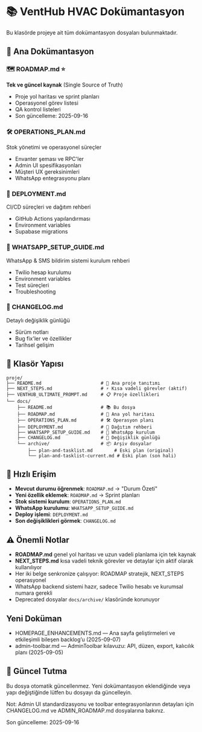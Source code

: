 # 📚 VentHub HVAC Dokümantasyon

Bu klasörde projeye ait tüm dokümantasyon dosyaları bulunmaktadır.

## 📖 Ana Dokümantasyon

### 🗺️ **ROADMAP.md** ⭐
**Tek ve güncel kaynak** (Single Source of Truth)
- Proje yol haritası ve sprint planları
- Operasyonel görev listesi
- QA kontrol listeleri
- Son güncelleme: 2025-09-16

### 🛠️ **OPERATIONS_PLAN.md**
Stok yönetimi ve operasyonel süreçler
- Envanter şeması ve RPC'ler
- Admin UI spesifikasyonları
- Müşteri UX gereksinimleri
- WhatsApp entegrasyonu planı

### 🚀 **DEPLOYMENT.md**
CI/CD süreçleri ve dağıtım rehberi
- GitHub Actions yapılandırması
- Environment variables
- Supabase migrations

### 📱 **WHATSAPP_SETUP_GUIDE.md**
WhatsApp & SMS bildirim sistemi kurulum rehberi
- Twilio hesap kurulumu
- Environment variables
- Test süreçleri
- Troubleshooting

### 📝 **CHANGELOG.md**
Detaylı değişiklik günlüğü
- Sürüm notları
- Bug fix'ler ve özellikler
- Tarihsel gelişim

## 📁 Klasör Yapısı

```
proje/
├── README.md                      # 📄 Ana proje tanıtımı
├── NEXT_STEPS.md                  # ⚡ Kısa vadeli görevler (aktif)
├── VENTHUB_ULTIMATE_PROMPT.md     # 📋 Proje özellikleri
└── docs/
    ├── README.md                  # 📚 Bu dosya
    ├── ROADMAP.md                 # 🎯 Ana yol haritası
    ├── OPERATIONS_PLAN.md         # 🛠️ Operasyon planı
    ├── DEPLOYMENT.md              # 🚀 Dağıtım rehberi
    ├── WHATSAPP_SETUP_GUIDE.md    # 📱 WhatsApp kurulum
    ├── CHANGELOG.md               # 📝 Değişiklik günlüğü
    └── archive/                   # 📦 Arşiv dosyalar
        ├── plan-and-tasklist.md        # Eski plan (original)
        └── plan-and-tasklist-current.md # Eski plan (son hali)
```

## 🎯 Hızlı Erişim

- **Mevcut durumu öğrenmek**: `ROADMAP.md` → "Durum Özeti"
- **Yeni özellik eklemek**: `ROADMAP.md` → Sprint planları
- **Stok sistemi kurulum**: `OPERATIONS_PLAN.md`
- **WhatsApp kurulumu**: `WHATSAPP_SETUP_GUIDE.md`
- **Deploy işlemi**: `DEPLOYMENT.md`
- **Son değişiklikleri görmek**: `CHANGELOG.md`

## ⚠️ Önemli Notlar

- **ROADMAP.md** genel yol haritası ve uzun vadeli planlama için tek kaynak
- **NEXT_STEPS.md** kısa vadeli teknik görevler ve detaylar için aktif olarak kullanılıyor
- Her iki belge senkronize çalışıyor: ROADMAP stratejik, NEXT_STEPS operasyonel
- WhatsApp backend sistemi hazır, sadece Twilio hesabı ve kurumsal numara gerekli
- Deprecated dosyalar `docs/archive/` klasöründe korunuyor

## Yeni Doküman

- HOMEPAGE_ENHANCEMENTS.md — Ana sayfa geliştirmeleri ve etkileşimli bileşen backlog’u (2025-09-07)
- admin-toolbar.md — AdminToolbar kılavuzu: API, düzen, export, kalıcılık planı (2025-09-05)

## 🔄 Güncel Tutma

Bu dosya otomatik güncellenmez. Yeni dokümantasyon eklendiğinde veya yapı değiştiğinde lütfen bu dosyayı da güncelleyin.

Not: Admin UI standardizasyonu ve toolbar entegrasyonlarının detayları için CHANGELOG.md ve ADMIN_ROADMAP.md dosyalarına bakınız.

Son güncelleme: 2025-09-16
